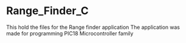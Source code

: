 # Range_Finder_C
This hold the files for the Range finder application 
The application was made for programming PIC18 Microcontroller family
